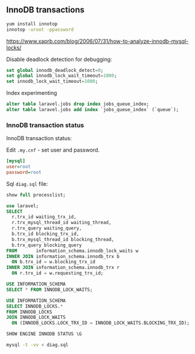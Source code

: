 ## InnoDB transactions

```bash
yum install innotop
innotop -uroot -ppassword
```
https://www.xaprb.com/blog/2006/07/31/how-to-analyze-innodb-mysql-locks/

Disable deadlock detection for debugging:

```sql
set global innodb_deadlock_detect=0;
set global innodb_lock_wait_timeout=1000;
set innodb_lock_wait_timeout=1000;
```

Index experimenting

```sql
alter table laravel.jobs drop index jobs_queue_index;
alter table laravel.jobs add index `jobs_queue_index` (`queue`); 
```

### InnoDB transaction status

InnoDB transaction status:

Edit `.my.cnf` - set user and password.

```ini
[mysql]
user=root
password=root
```

Sql `diag.sql` file: 
```sql
show full processlist;

use laravel;
SELECT
  r.trx_id waiting_trx_id,
  r.trx_mysql_thread_id waiting_thread,
  r.trx_query waiting_query,
  b.trx_id blocking_trx_id,
  b.trx_mysql_thread_id blocking_thread,
  b.trx_query blocking_query
FROM       information_schema.innodb_lock_waits w
INNER JOIN information_schema.innodb_trx b
  ON b.trx_id = w.blocking_trx_id
INNER JOIN information_schema.innodb_trx r
  ON r.trx_id = w.requesting_trx_id;

USE INFORMATION_SCHEMA
SELECT * FROM INNODB_LOCK_WAITS;

USE INFORMATION_SCHEMA
SELECT INNODB_LOCKS.* 
FROM INNODB_LOCKS
JOIN INNODB_LOCK_WAITS
  ON (INNODB_LOCKS.LOCK_TRX_ID = INNODB_LOCK_WAITS.BLOCKING_TRX_ID);

SHOW ENGINE INNODB STATUS \G
```

```bash
mysql -t -vv < diag.sql
```

